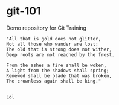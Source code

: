 # git-101
Demo repository for Git Training


    "All that is gold does not glitter,
    Not all those who wander are lost;
    The old that is strong does not wither,
    Deep roots are not reached by the frost.

    From the ashes a fire shall be woken,
    A light from the shadows shall spring;
    Renewed shall be blade that was broken,
    The crownless again shall be king."
    
    
    Lol
    

